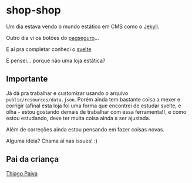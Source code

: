 # shop-shop

Um dia estava vendo o mundo estático em CMS como o [Jekyll](https://jekyllrb.com/).

Outro dia vi os botões do [pagseguro](https://pagseguro.uol.com.br/para-seu-negocio/online/venda-rapida#blog-site)...

E aí pra completar conheci o [svelte](http://svelte.dev)

E pensei... porque não uma loja estática?

## Importante

Já dá pra trabalhar e customizar usando o arquivo `public/resources/data.json`. Porém ainda tem bastante coisa a mexer e corrigir (afinal esta loja foi uma forma que encontrei de estudar svelte, e olha - estou gostando demais de trabalhar com essa ferramenta!), e como estou estudando, deve ter muita coisa ainda a ser ajustada.

Além de correções ainda estou pensando em fazer coisas novas.

Alguma ideia? Chama aí nas issues! :)

## Pai da criança

[Thiago Paiva](http://paiva-thiago.github.io/)
